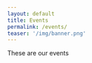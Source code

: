 ```yaml
---
layout: default
title: Events
permalink: /events/
teaser: '/img/banner.png'
---
```


These are our events
